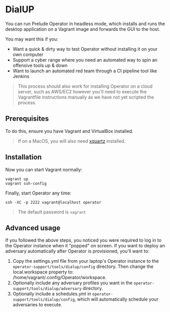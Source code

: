 # DialUP

You can run Prelude Operator in headless mode, which installs and runs the desktop application on a Vagrant image and forwards the GUI to the host. 

You may want this if you:

- Want a quick & dirty way to test Operator without installing it on your own computer
- Support a cyber range where you need an automated way to spin an offensive tools up & down
- Want to launch an automated red team through a CI pipeline tool like Jenkins

> This process should also work for installing Operator on a cloud server, such as AWS/EC2 however you'll need to execute the Vagrantfile instructions manually as we have not yet scripted the process.

## Prerequisites

To do this, ensure you have Vagrant and VirtualBox installed. 

> If on a MacOS, you will also need [xquartz](https://www.xquartz.org/) installed.

## Installation 

Now you can start Vagrant normally:
```
vagrant up
vagrant ssh-config
```
Finally, start Operator any time:
```
ssh -XC -p 2222 vagrant@localhost operator
```
> The default password is ```vagrant```

## Advanced usage

If you followed the above steps, you noticed you were required to log in to the Operator instance when it "popped" on screen. If you want to deploy an adversary automatically after Operator is provisioned, you'll want to:

1. Copy the settings.yml file from your laptop's Operator instance to the ```operator-support/tools/dialup/config``` directory. Then change the local.workspace property to: /home/vagrant/.config/Operator/workspace. 
2. Optionally include any adversary profiles you want in the ```operator-support/tools/dialup/adversary``` directory.
3. Optionally include a schedules.yml in ```operator-support/tools/dialup/config```, which will automatically schedule your adversaries to execute.
